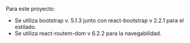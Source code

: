 Para este proyecto:
- Se utiliza bootstrap v. 5.1.3 junto con react-bootstrap v 2.2.1 para el estilado.
- Se utiliza react-routem-dom v 6.2.2 para la navegabilidad.
